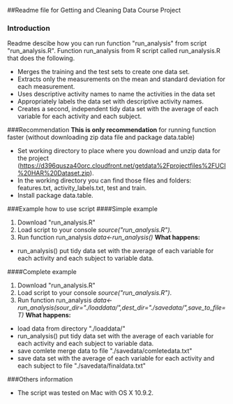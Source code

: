 ##Readme file for Getting and Cleaning Data Course Project

### Introduction
Readme descibe how you can run function "run_analysis" from script "run_analysis.R".
Function run_analysis from R script called run_analysis.R that does the following. 
- Merges the training and the test sets to create one data set.
- Extracts only the measurements on the mean and standard deviation for each measurement. 
- Uses descriptive activity names to name the activities in the data set
- Appropriately labels the data set with descriptive activity names. 
- Creates a second, independent tidy data set with the average of each variable for each activity and each subject. 

###Recommendation
**This is only recommendation** for running function faster (without downloading zip data file and package data.table)
- Set working directory to place where you download and unzip data for the project (https://d396qusza40orc.cloudfront.net/getdata%2Fprojectfiles%2FUCI%20HAR%20Dataset.zip). 
- In the working directory you can find those files and folders: features.txt, activity_labels.txt, test and train.
- Install package data.table.

###Example how to use script
####Simple example
1. Download "run_analysis.R"
2. Load script to your console *source("run_analysis.R")*.
3. Run function run_analysis *data<-run_analysis()*
**What happens:**
- run_analysis() put tidy data set with the average of each variable for each activity and each subject to variable data.

####Complete example
1. Download "run_analysis.R"
2. Load script to your console *source("run_analysis.R")*.
3. Run function run_analysis *data<-run_analysis(sour_dir="./loaddata/",dest_dir="./savedata/",save_to_file=T)*
**What happens:**
- load data from directory "./loaddata/"
- run_analysis() put tidy data set with the average of each variable for each activity and each subject to variable data.
- save comlete merge data to file "./savedata/comletedata.txt"
- save data set with the average of each variable for each activity and each subject to file "./savedata/finaldata.txt"


###Others information
- The script was tested on Mac with OS X 10.9.2.
